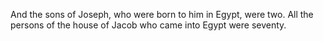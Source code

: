 And the sons of Joseph, who were born to him in Egypt, were two. All the persons of the house of Jacob who came into Egypt were seventy.
